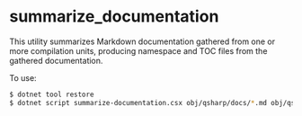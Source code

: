 # summarize_documentation

This utility summarizes Markdown documentation gathered from one or more compilation units,
producing namespace and TOC files from the gathered documentation.

To use:

```bash
$ dotnet tool restore
$ dotnet script summarize-documentation.csx obj/qsharp/docs/*.md obj/qsharp/docs
```
